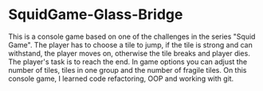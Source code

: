 # SquidGame-Glass-Bridge
This is a console game based on one of the challenges in the series "Squid Game". The player has to choose a tile to jump, if the tile is strong and can withstand, the player moves on, otherwise the tile breaks and player dies. The player's task is to reach the end. In game options you can adjust the number of tiles, tiles in one group and the number of fragile tiles. 
On this console game, I learned code refactoring, OOP and working with git.
